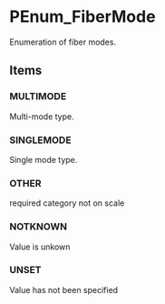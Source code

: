 # PEnum_FiberMode

Enumeration of fiber modes.<!-- end of definition -->

## Items

### MULTIMODE
Multi-mode type.

### SINGLEMODE
Single mode type.

### OTHER
required category not on scale

### NOTKNOWN
Value is unkown

### UNSET
Value has not been specified
